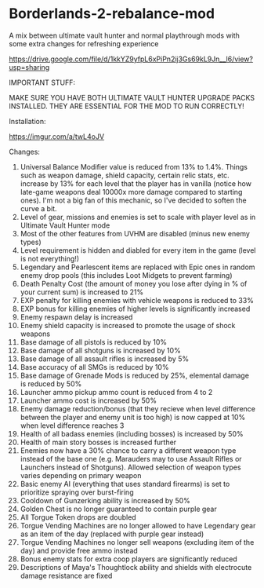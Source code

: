 # Borderlands-2-rebalance-mod
A mix between ultimate vault hunter and normal playthrough mods with some extra changes for refreshing experience

https://drive.google.com/file/d/1kkYZ9yfpL6xPiPn2ij3Gs69kL9Jn__l6/view?usp=sharing

IMPORTANT STUFF:

MAKE SURE YOU HAVE BOTH ULTIMATE VAULT HUNTER UPGRADE PACKS INSTALLED. THEY ARE ESSENTIAL FOR THE MOD TO RUN CORRECTLY!

Installation:

https://imgur.com/a/twL4oJV

Changes:

1. Universal Balance Modifier value is reduced from 13% to 1.4%. Things such as weapon damage, shield capacity, certain relic stats, etc. increase by 13% for each level that the player has in vanilla (notice how late-game weapons deal 10000x more damage compared to starting ones). I'm not a big fan of this mechanic, so I've decided to soften the curve a bit.
2. Level of gear, missions and enemies is set to scale with player level as in Ultimate Vault Hunter mode
3. Most of the other features from UVHM are disabled (minus new enemy types)
4. Level requirement is hidden and diabled for every item in the game (level is not everything!)
5. Legendary and Pearlescent items are replaced with Epic ones in random enemy drop pools (this includes Loot Midgets to prevent farming)
6. Death Penalty Cost (the amount of money you lose after dying in % of your current sum) is increased to 21%
7. EXP penalty for killing enemies with vehicle weapons is reduced to 33%
8. EXP bonus for killing enemies of higher levels is significantly increased
9. Enemy respawn delay is increased
10. Enemy shield capacity is increased to promote the usage of shock weapons
11. Base damage of all pistols is reduced by 10%
12. Base damage of all shotguns is increased by 10%
13. Base damage of all assault rifles is increased by 5%
14. Base accuracy of all SMGs is reduced by 10%
15. Base damage of Grenade Mods is reduced by 25%, elemental damage is reduced by 50%
16. Launcher ammo pickup ammo count is reduced from 4 to 2
17. Launcher ammo cost is increased by 50%
18. Enemy damage reduction/bonus (that they recieve when level difference between the player and enemy unit is too high) is now capped at 10% when level difference reaches 3
19. Health of all badass enemies (including bosses) is increased by 50%
20. Health of main story bosses is increased further 
21. Enemies now have a 30% chance to carry a different weapon type instead of the base one (e.g. Marauders may to use Assault Rifles or Launchers instead of Shotguns). Allowed selection of weapon types varies depending on primary weapon
22. Basic enemy AI (everything that uses standard firearms) is set to prioritize spraying over burst-firing
23. Cooldown of Gunzerking ability is increased by 50%
24. Golden Chest is no longer guaranteed to contain purple gear
25. All Torgue Token drops are doubled
26. Torgue Vending Machines are no longer allowed to have Legendary gear as an item of the day (replaced with purple gear instead)
27. Torgue Vending Machines no longer sell weapons (excluding item of the day) and provide free ammo instead
28. Bonus enemy stats for extra coop players are significantly reduced
29. Descriptions of Maya's Thoughtlock ability and shields with electrocute damage resistance are fixed
